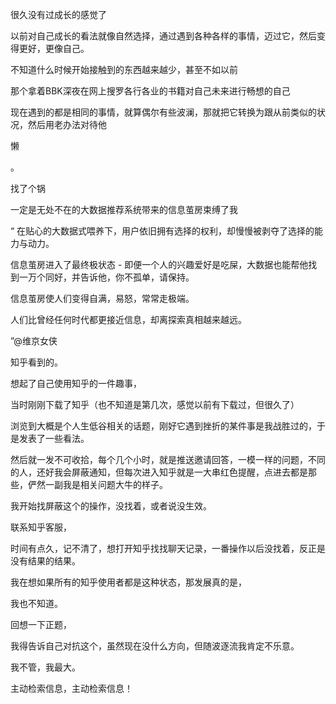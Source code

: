 
很久没有过成长的感觉了

以前对自己成长的看法就像自然选择，通过遇到各种各样的事情，迈过它，然后变得更好，更像自己。

不知道什么时候开始接触到的东西越来越少，甚至不如以前

那个拿着BBK深夜在网上搜罗各行各业的书籍对自己未来进行畅想的自己

现在遇到的都是相同的事情，就算偶尔有些波澜，那就把它转换为跟从前类似的状况，然后用老办法对待他

懒

。

找了个锅

一定是无处不在的大数据推荐系统带来的信息茧房束缚了我

“
在贴心的大数据式喂养下，用户依旧拥有选择的权利，却慢慢被剥夺了选择的能力与动力。

信息茧房进入了最终极状态 - 即便一个人的兴趣爱好是吃屎，大数据也能帮他找到一万个同好，并告诉他，你不孤单，请保持。

信息茧房使人们变得自满，易怒，常常走极端。

人们比曾经任何时代都更接近信息，却离探索真相越来越远。

”@维京女侠

知乎看到的。

想起了自己使用知乎的一件趣事，

当时刚刚下载了知乎（也不知道是第几次，感觉以前有下载过，但很久了）

浏览到大概是个人生低谷相关的话题，刚好它遇到挫折的某件事是我战胜过的，于是发表了一些看法。

然后就一发不可收拾，每个几个小时，就是推送邀请回答，一模一样的问题，不同的人，还好我会屏蔽通知，但每次进入知乎就是一大串红色提醒，点进去都是那些，俨然一副我是相关问题大牛的样子。

我开始找屏蔽这个的操作，没找着，或者说没生效。

联系知乎客服，

时间有点久，记不清了，想打开知乎找找聊天记录，一番操作以后没找着，反正是没有结果的结果。

我在想如果所有的知乎使用者都是这种状态，那发展真的是，

我也不知道。

回想一下正题，

我得告诉自己对抗这个，虽然现在没什么方向，但随波逐流我肯定不乐意。

我不管，我最大。

主动检索信息，主动检索信息！